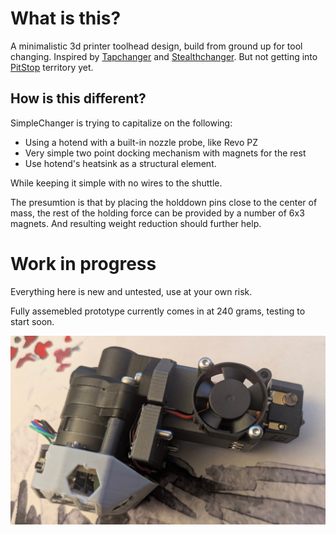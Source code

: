 # What is this?

A minimalistic 3d printer toolhead design, build from ground up for tool changing.
Inspired by [Tapchanger](https://github.com/viesturz/tapchanger) and [Stealthchanger](https://github.com/DraftShift/StealthChanger). But not getting into  [PitStop](https://mihaidesigns.com/pitstop3/) territory yet.

## How is this different?

SimpleChanger is trying to capitalize on the following:
* Using a hotend with a built-in nozzle probe, like Revo PZ
* Very simple two point docking mechanism with magnets for the rest
* Use hotend's heatsink as a structural element.

While keeping it simple with no wires to the shuttle.

The presumtion is that by placing the holddown pins close to the center of mass, the rest of the holding force can be provided by a number of 6x3 magnets. And resulting weight reduction should further help.

# Work in progress

Everything here is new and untested, use at your own risk.

Fully assemebled prototype currently comes in at 240 grams, testing to start soon.

![Prototype](./Images/prototype.jpg)